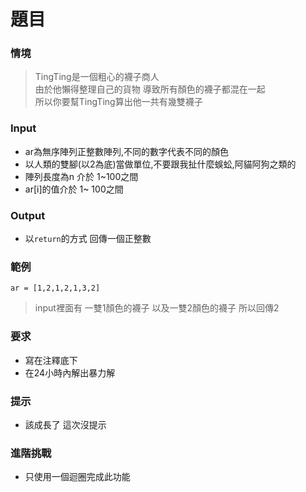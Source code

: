 # 題目

### 情境
> TingTing是一個粗心的襪子商人  
> 由於他懶得整理自己的貨物 導致所有顏色的襪子都混在一起    
> 所以你要幫TingTing算出他一共有幾雙襪子  

### Input
- ar為無序陣列正整數陣列,不同的數字代表不同的顏色
- 以人類的雙腳(以2為底)當做單位,不要跟我扯什麼蜈蚣,阿貓阿狗之類的
- 陣列長度為n 介於 1~100之間
- ar[i]的值介於 1~ 100之間


### Output
- 以`return`的方式 回傳一個正整數

### 範例
```
ar = [1,2,1,2,1,3,2]
```
>input裡面有 一雙1顏色的襪子 以及一雙2顏色的襪子 所以回傳2

### 要求
- 寫在注釋底下
- 在24小時內解出暴力解

### 提示
- 該成長了 這次沒提示

### 進階挑戰
- 只使用一個迴圈完成此功能